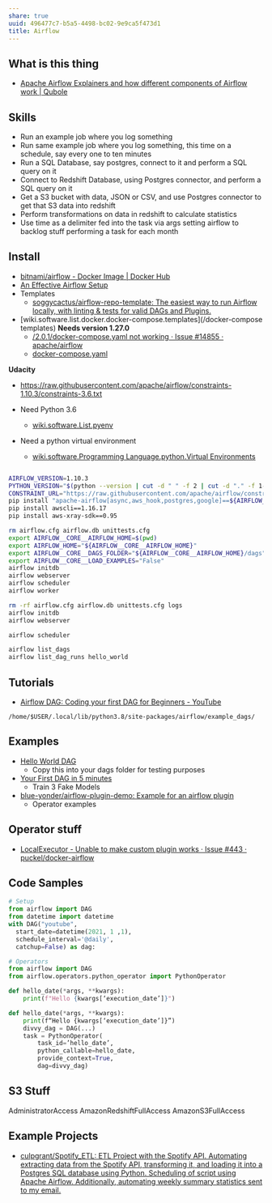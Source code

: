 ```yaml
---
share: true
uuid: 496477c7-b5a5-4498-bc02-9e9ca5f473d1
title: Airflow
---
```

## What is this thing

* [Apache Airflow Explainers and how different components of Airflow work | Qubole](https://www.qubole.com/tech-blog/apache-airflow-tutorial-dags-tasks-operators-sensors-hooks-xcom/)

## Skills

* Run an example job where you log something
* Run same example job where you log something, this time on a schedule, say every one to ten minutes
* Run a SQL Database, say postgres, connect to it and perform a SQL query on it
* Connect to Redshift Database, using Postgres connector, and perform a SQL query on it
* Get a S3 bucket with data, JSON or CSV, and use Postgres connector to get that S3 data into redshift
* Perform transformations on data in redshift to calculate statistics
* Use time as a delimiter fed into the task via args setting airflow to backlog stuff performing a task for each month

## Install

* [bitnami/airflow - Docker Image | Docker Hub](https://hub.docker.com/r/bitnami/airflow/) 
* [An Effective Airflow Setup](http://www.the-efficient-programmer.com/programming/an-effective-airflow-setup.html)
* Templates
  * [soggycactus/airflow-repo-template: The easiest way to run Airflow locally, with linting & tests for valid DAGs and Plugins.](https://github.com/soggycactus/airflow-repo-template)
* [wiki.software.list.docker.docker-compose.templates](/docker-compose templates)
  **Needs version 1.27.0**
  * [/2.0.1/docker-compose.yaml not working · Issue #14855 · apache/airflow](https://github.com/apache/airflow/issues/14855)
  * [docker-compose.yaml](https://airflow.apache.org/docs/apache-airflow/stable/docker-compose.yaml)

**Udacity**

* https://raw.githubusercontent.com/apache/airflow/constraints-1.10.3/constraints-3.6.txt

* Need Python 3.6
  * [wiki.software.List.pyenv](/dentropydaemon-wiki/Software/List/pyenv)
* Need a python virtual environment
  * [wiki.software.Programming Language.python.Virtual Environments](/dentropydaemon-wiki/Software/List/Python)

``` bash

AIRFLOW_VERSION=1.10.3
PYTHON_VERSION="$(python --version | cut -d " " -f 2 | cut -d "." -f 1-2)"
CONSTRAINT_URL="https://raw.githubusercontent.com/apache/airflow/constraints-${AIRFLOW_VERSION}/constraints-${PYTHON_VERSION}.txt"
pip install "apache-airflow[async,aws_hook,postgres,google]==${AIRFLOW_VERSION}" --constraint "${CONSTRAINT_URL}"
pip install awscli==1.16.17
pip install aws-xray-sdk==0.95

rm airflow.cfg airflow.db unittests.cfg
export AIRFLOW__CORE__AIRFLOW_HOME=$(pwd)
export AIRFLOW_HOME="${AIRFLOW__CORE__AIRFLOW_HOME}"
export AIRFLOW__CORE__DAGS_FOLDER="${AIRFLOW__CORE__AIRFLOW_HOME}/dags"
export AIRFLOW__CORE__LOAD_EXAMPLES="False"
airflow initdb
airflow webserver
airflow scheduler
airflow worker

rm -rf airflow.cfg airflow.db unittests.cfg logs
airflow initdb
airflow webserver

airflow scheduler

airflow list_dags
airflow list_dag_runs hello_world
```

## Tutorials

* [Airflow DAG: Coding your first DAG for Beginners - YouTube](https://www.youtube.com/watch?v=IH1-0hwFZRQ)

`/home/$USER/.local/lib/python3.8/site-packages/airflow/example_dags/`

## Examples

* [Hello World DAG](https://gist.github.com/chandulal/d4562c6c9282c2b5a8e1ab338c2c0c49)
  * Copy this into your dags folder for testing purposes
* [Your First DAG in 5 minutes](https://www.notion.so/Your-First-DAG-in-5-minutes-5d15bb2c51b044ea9b8266b2ac07c1fe)
  * Train 3 Fake Models
* [blue-yonder/airflow-plugin-demo: Example for an airflow plugin](https://github.com/blue-yonder/airflow-plugin-demo)
  * Operator examples

## Operator stuff

* [LocalExecutor - Unable to make custom plugin works · Issue #443 · puckel/docker-airflow](https://github.com/puckel/docker-airflow/issues/443)

## Code Samples

``` python
# Setup
from airflow import DAG
from datetime import datetime
with DAG("youtube",
  start_date=datetime(2021, 1 ,1), 
  schedule_interval='@daily', 
  catchup=False) as dag:

# Operators
from airflow import DAG
from airflow.operators.python_operator import PythonOperator

def hello_date(*args, **kwargs):
    print(f"Hello {kwargs[‘execution_date’]}")

def hello_date(*args, **kwargs):
    print(f“Hello {kwargs[‘execution_date’]}”)
    divvy_dag = DAG(...)
    task = PythonOperator(
        task_id=’hello_date’,
        python_callable=hello_date,
        provide_context=True,
        dag=divvy_dag)
```

## S3 Stuff

AdministratorAccess
AmazonRedshiftFullAccess
AmazonS3FullAccess

## Example Projects

* [culpgrant/Spotify_ETL: ETL Project with the Spotify API. Automating extracting data from the Spotify API, transforming it, and loading it into a Postgres SQL database using Python. Scheduling of script using Apache Airflow. Additionally, automating weekly summary statistics sent to my email.](https://github.com/culpgrant/Spotify_ETL)